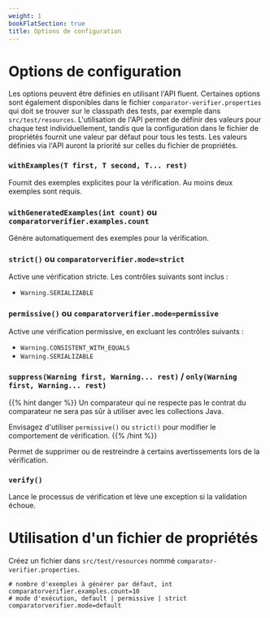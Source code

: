 ```yaml
---
weight: 1
bookFlatSection: true
title: Options de configuration
---
```


# Options de configuration

Les options peuvent être définies en utilisant l'API fluent. Certaines
options sont également disponibles dans le fichier
`comparator-verifier.properties` qui doit se trouver sur le classpath
des tests, par exemple dans `src/test/resources`. L'utilisation de l'API
permet de définir des valeurs pour chaque test individuellement, tandis
que la configuration dans le fichier de propriétés fournit une valeur
par défaut pour tous les tests. Les valeurs définies via l'API auront la
priorité sur celles du fichier de propriétés.

### `withExamples(T first, T second, T... rest)`

Fournit des exemples explicites pour la vérification. Au moins deux
exemples sont requis.

### `withGeneratedExamples(int count)` ou `comparatorverifier.examples.count`

Génère automatiquement des exemples pour la vérification.

### `strict()` ou `comparatorverifier.mode=strict`

Active une vérification stricte. Les contrôles suivants sont inclus :

- `Warning.SERIALIZABLE`

### `permissive()` ou `comparatorverifier.mode=permissive`

Active une vérification permissive, en excluant les contrôles suivants :

- `Warning.CONSISTENT_WITH_EQUALS`
- `Warning.SERIALIZABLE`

### `suppress(Warning first, Warning... rest)` / `only(Warning first, Warning... rest)`

{{% hint danger %}} Un comparateur qui ne respecte pas le contrat du
comparateur ne sera pas sûr à utiliser avec les collections Java.

Envisagez d'utiliser `permissive()` ou `strict()` pour modifier le
comportement de vérification. {{% /hint %}}

Permet de supprimer ou de restreindre à certains avertissements lors de
la vérification.

### `verify()`

Lance le processus de vérification et lève une exception si la
validation échoue.

# Utilisation d'un fichier de propriétés

Créez un fichier dans `src/test/resources` nommé
`comparator-verifier.properties`.

``` properties
# nombre d'exemples à générer par défaut, int
comparatorverifier.examples.count=10
# mode d'exécution, default | permissive | strict
comparatorverifier.mode=default
```